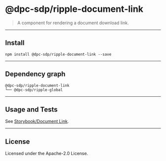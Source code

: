# @dpc-sdp/ripple-document-link

> A component for rendering a document download link.

--------------------------------------------------------------------------------

## Install

```shell
npm install @dpc-sdp/ripple-document-link --save
```

--------------------------------------------------------------------------------

## Dependency graph

```shell
@dpc-sdp/ripple-document-link
└── @dpc-sdp/ripple-global
```

--------------------------------------------------------------------------------

## Usage and Tests

See [Storybook/Document Link](https://ripple.sdp.vic.gov.au/?selectedKind=Molecules/DocumentLink&selectedStory=Document%20Link).

--------------------------------------------------------------------------------

## License

Licensed under the Apache-2.0 License.

